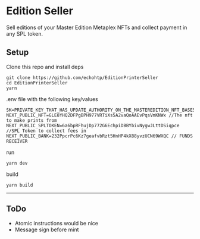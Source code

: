 # Edition Seller

Sell editions of your Master Edition Metaplex NFTs and collect payment in any SPL token.

## Setup
Clone this repo and install deps
```
git clone https://github.com/echohtp/EditionPrinterSeller
cd EditionPrinterSeller
yarn
```

.env file with the following key/values
```
SK=PRIVATE_KEY_THAT_HAS_UPDATE_AUTHORITY_ON_THE_MASTEREDITION_NFT_BASE58
NEXT_PUBLIC_NFT=GLE8YHQ2DFPgBPH977VRTiXs5A2vaQoAAEvPqsVmKNWx //The nft to make prints from
NEXT_PUBLIC_SPLTOKEN=6a6bpRFhujDp772G6EchpiDBBYbivNygwJLttDSiqpce //SPL Token to collect fees in
NEXT_PUBLIC_BANK=232PpcrPc6Kz7geafvbRzt5HnHP4kX88yvzUCN69WXQC // FUNDS RECEIVER 
```

run
```
yarn dev
```

build
```
yarn build
```

---
## ToDo
 - Atomic instructions would be nice
 - Message sign before mint